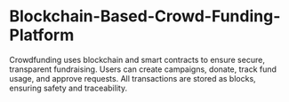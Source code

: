 # Blockchain-Based-Crowd-Funding-Platform
Crowdfunding uses blockchain and smart contracts to ensure secure, transparent fundraising. Users can create campaigns, donate, track fund usage, and approve requests. All transactions are stored as blocks, ensuring safety and traceability.
